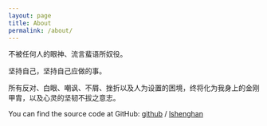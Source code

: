```yaml
---
layout: page
title: About
permalink: /about/
---
```




  不被任何人的眼神、流言蜚语所奴役。
  
  坚持自己，坚持自己应做的事。
  
  所有反对、白眼、嘲讽、不屑、挫折以及人为设置的困境，终将化为我身上的金刚甲胄，以及心灵的坚韧不拔之意志。

You can find the source code at GitHub:
[github][github-org] /
[lshenghan](https://github.com/lshenghan)



[github-org]: https://github.com/
